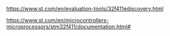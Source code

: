https://www.st.com/en/evaluation-tools/32f411ediscovery.html

https://www.st.com/en/microcontrollers-microprocessors/stm32f411/documentation.html#
